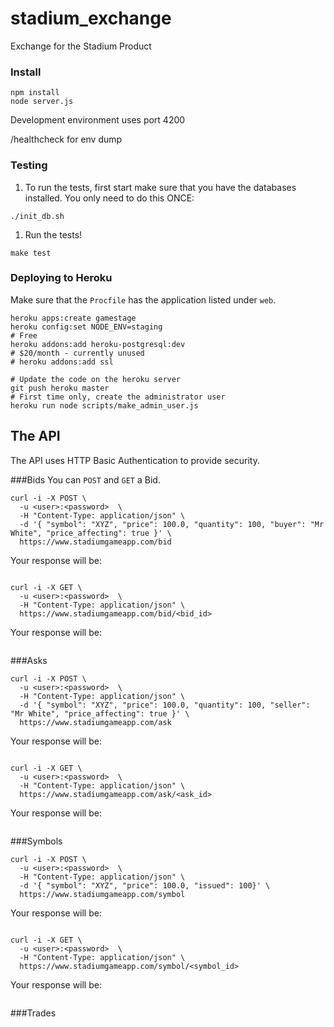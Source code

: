 stadium_exchange
================

Exchange for the Stadium Product

### Install
```
npm install
node server.js
```

Development environment uses port 4200

/healthcheck for env dump

### Testing

1. To run the tests, first start make sure that you have the databases installed. You only need to do this ONCE:
```
./init_db.sh
```

1. Run the tests!
```
make test
```

### Deploying to Heroku

Make sure that the `Procfile` has the application listed under `web`.
```
heroku apps:create gamestage
heroku config:set NODE_ENV=staging
# Free
heroku addons:add heroku-postgresql:dev
# $20/month - currently unused
# heroku addons:add ssl

# Update the code on the heroku server
git push heroku master
# First time only, create the administrator user
heroku run node scripts/make_admin_user.js
```

## The API
The API uses HTTP Basic Authentication to provide security.

###Bids
You can `POST` and `GET` a Bid.

```
curl -i -X POST \
  -u <user>:<password>  \
  -H "Content-Type: application/json" \
  -d '{ "symbol": "XYZ", "price": 100.0, "quantity": 100, "buyer": "Mr White", "price_affecting": true }' \
  https://www.stadiumgameapp.com/bid
```

Your response will be:
```
```

```
curl -i -X GET \
  -u <user>:<password>  \
  -H "Content-Type: application/json" \
  https://www.stadiumgameapp.com/bid/<bid_id>
```

Your response will be:
```
```
###Asks

```
curl -i -X POST \
  -u <user>:<password>  \
  -H "Content-Type: application/json" \
  -d '{ "symbol": "XYZ", "price": 100.0, "quantity": 100, "seller": "Mr White", "price_affecting": true }' \
  https://www.stadiumgameapp.com/ask
```

Your response will be:
```
```


```
curl -i -X GET \
  -u <user>:<password>  \
  -H "Content-Type: application/json" \
  https://www.stadiumgameapp.com/ask/<ask_id>
```

Your response will be:
```
```

###Symbols

```
curl -i -X POST \
  -u <user>:<password>  \
  -H "Content-Type: application/json" \
  -d '{ "symbol": "XYZ", "price": 100.0, "issued": 100}' \
  https://www.stadiumgameapp.com/symbol
```

Your response will be:
```
```


```
curl -i -X GET \
  -u <user>:<password>  \
  -H "Content-Type: application/json" \
  https://www.stadiumgameapp.com/symbol/<symbol_id>
```

Your response will be:
```
```

###Trades

